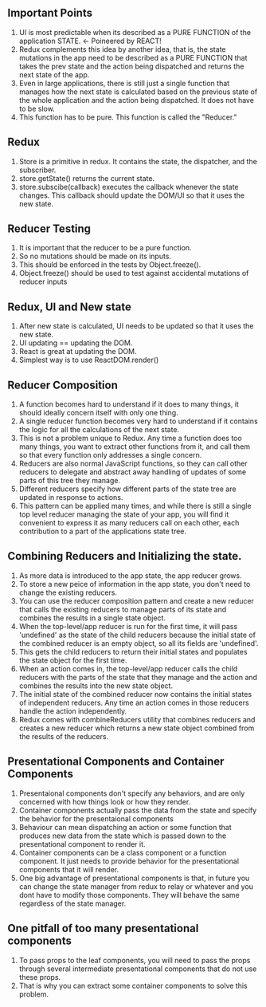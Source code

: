 ## Important Points

1. UI is most predictable when its described as a PURE FUNCTION of the application STATE. <- Poineered by REACT!
2. Redux complements this idea by another idea, that is, the state mutations in the app need to be described as a PURE FUNCTION that takes the prev state and the action being dispatched and returns the next state of the app.
3. Even in large applications, there is still just a single function that manages how the next state is calculated based on the previous state of the whole application and the action being dispatched. It does not have to be slow.
4. This function has to be pure. This function is called the "Reducer."

## Redux

1. Store is a primitive in redux. It contains the state, the dispatcher, and the subscriber.
2. store.getState() returns the current state.
3. store.subscibe(callback) executes the callback whenever the state changes. This callback should update the DOM/UI
   so that it uses the new state.

## Reducer Testing

1. It is important that the reducer to be a pure function.
2. So no mutations should be made on its inputs.
3. This should be enforced in the tests by Object.freeze().
4. Object.freeze() should be used to test against accidental mutations of reducer inputs

## Redux, UI and New state

1. After new state is calculated, UI needs to be updated so that it uses the new state.
2. UI updating == updating the DOM.
3. React is great at updating the DOM.
4. Simplest way is to use ReactDOM.render(<RootComponent state={store.getState()}>)

## Reducer Composition

1. A function becomes hard to understand if it does to many things, it should ideally concern itself with only one thing.
2. A single reducer function becomes very hard to understand if it contains the logic for all the calculations of the next state.
3. This is not a problem unique to Redux. Any time a function does too many things, you want to extract other functions from it, and call them so that every function only addresses a single concern.
4. Reducers are also normal JavaScript functions, so they can call other reducers to delegate and abstract away handling of updates of some parts of this tree they manage.
5. Different reducers specify how different parts of the state tree are updated in response to actions.
6. This pattern can be applied many times, and while there is still a single top level reducer managing the state of your app, you will find it convenient to express it as many reducers call on each other, each contribution to a part of the applications state tree.

## Combining Reducers and Initializing the state.

1. As more data is introduced to the app state, the app reducer grows.
2. To store a new peice of information in the app state, you don't need to change the existing reducers.
3. You can use the reducer composition pattern and create a new reducer that calls the existing reducers to manage parts of its state and combines the results in a single state object.
4. When the top-level/app reducer is run for the first time, it will pass 'undefined' as the state of the child reducers because the initial state of the combined reducer is an empty object, so all its fields are 'undefined'.
5. This gets the child reducers to return their initial states and populates the state object for the first time.
6. When an action comes in, the top-level/app reducer calls the child reducers with the parts of the state that they manage and the action and combines the results into the new state object.
7. The initial state of the combined reducer now contains the initial states of independent reducers. Any time an action comes in those reducers handle the action independently.
8. Redux comes with combineReducers utility that combines reducers and creates a new reducer which returns a new state object combined from the results of the reducers.

## Presentational Components and Container Components

1. Presentaional components don't specify any behaviors, and are only concerned with how things look or how they render.
2. Container components actually pass the data from the state and specify the behavior for the presentaional components
3. Behaviour can mean dispatching an action or some function that produces new data from the state which is passed down to the presentational component to render it.
4. Container components can be a class component or a function component. It just needs to provide behavior for the presentational components that it will render.
5. One big advantage of presentational components is that, in future you can change the state manager from redux to relay or whatever and you dont have to modify those components. They will behave the same regardless of the state manager.

## One pitfall of too many presentational components
1. To pass props to the leaf components, you will need to pass the props through several intermediate presentational components that do not use these props.
2. That is why you can extract some container components to solve this problem.
